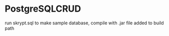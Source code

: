 # PostgreSQLCRUD
run skrypt.sql to make sample database, 
compile with .jar file added to build path
